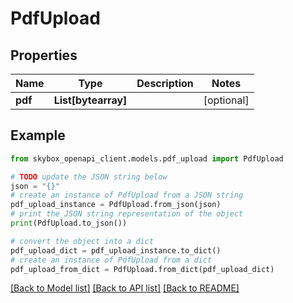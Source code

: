 # PdfUpload


## Properties

Name | Type | Description | Notes
------------ | ------------- | ------------- | -------------
**pdf** | **List[bytearray]** |  | [optional] 

## Example

```python
from skybox_openapi_client.models.pdf_upload import PdfUpload

# TODO update the JSON string below
json = "{}"
# create an instance of PdfUpload from a JSON string
pdf_upload_instance = PdfUpload.from_json(json)
# print the JSON string representation of the object
print(PdfUpload.to_json())

# convert the object into a dict
pdf_upload_dict = pdf_upload_instance.to_dict()
# create an instance of PdfUpload from a dict
pdf_upload_from_dict = PdfUpload.from_dict(pdf_upload_dict)
```
[[Back to Model list]](../README.md#documentation-for-models) [[Back to API list]](../README.md#documentation-for-api-endpoints) [[Back to README]](../README.md)


